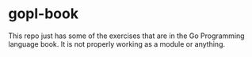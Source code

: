 # gopl-book

This repo just has some of the exercises that are in the Go Programming language book.
It is not properly working as a module or anything.
